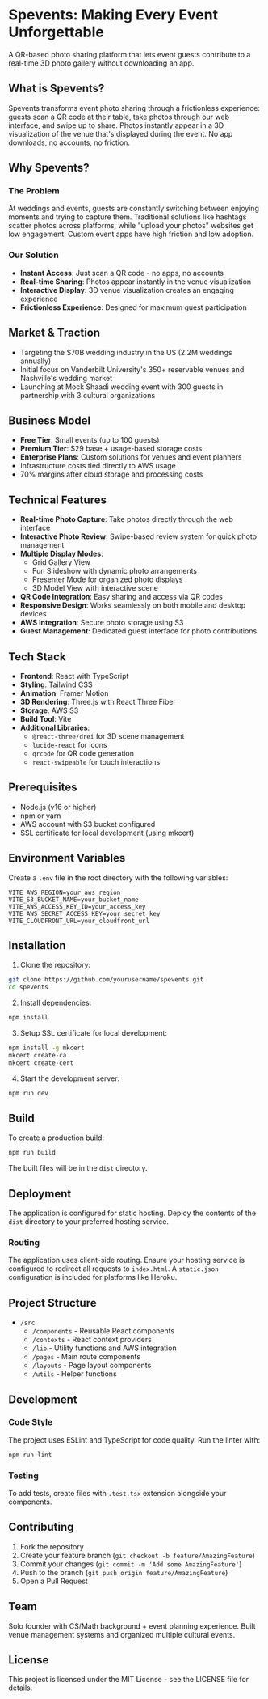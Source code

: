 # Spevents: Making Every Event Unforgettable

A QR-based photo sharing platform that lets event guests contribute to a real-time 3D photo gallery without downloading an app.

## What is Spevents?

Spevents transforms event photo sharing through a frictionless experience: guests scan a QR code at their table, take photos through our web interface, and swipe up to share. Photos instantly appear in a 3D visualization of the venue that's displayed during the event. No app downloads, no accounts, no friction.

## Why Spevents?

### The Problem
At weddings and events, guests are constantly switching between enjoying moments and trying to capture them. Traditional solutions like hashtags scatter photos across platforms, while "upload your photos" websites get low engagement. Custom event apps have high friction and low adoption.

### Our Solution
- **Instant Access**: Just scan a QR code - no apps, no accounts
- **Real-time Sharing**: Photos appear instantly in the venue visualization
- **Interactive Display**: 3D venue visualization creates an engaging experience
- **Frictionless Experience**: Designed for maximum guest participation

## Market & Traction

- Targeting the $70B wedding industry in the US (2.2M weddings annually)
- Initial focus on Vanderbilt University's 350+ reservable venues and Nashville's wedding market
- Launching at Mock Shaadi wedding event with 300 guests in partnership with 3 cultural organizations

## Business Model

- **Free Tier**: Small events (up to 100 guests)
- **Premium Tier**: $29 base + usage-based storage costs
- **Enterprise Plans**: Custom solutions for venues and event planners
- Infrastructure costs tied directly to AWS usage
- 70% margins after cloud storage and processing costs

## Technical Features

- **Real-time Photo Capture**: Take photos directly through the web interface
- **Interactive Photo Review**: Swipe-based review system for quick photo management
- **Multiple Display Modes**:
  - Grid Gallery View
  - Fun Slideshow with dynamic photo arrangements
  - Presenter Mode for organized photo displays
  - 3D Model View with interactive scene
- **QR Code Integration**: Easy sharing and access via QR codes
- **Responsive Design**: Works seamlessly on both mobile and desktop devices
- **AWS Integration**: Secure photo storage using S3
- **Guest Management**: Dedicated guest interface for photo contributions

## Tech Stack

- **Frontend**: React with TypeScript
- **Styling**: Tailwind CSS
- **Animation**: Framer Motion
- **3D Rendering**: Three.js with React Three Fiber
- **Storage**: AWS S3
- **Build Tool**: Vite
- **Additional Libraries**:
  - `@react-three/drei` for 3D scene management
  - `lucide-react` for icons
  - `qrcode` for QR code generation
  - `react-swipeable` for touch interactions

## Prerequisites

- Node.js (v16 or higher)
- npm or yarn
- AWS account with S3 bucket configured
- SSL certificate for local development (using mkcert)

## Environment Variables

Create a `.env` file in the root directory with the following variables:

```env
VITE_AWS_REGION=your_aws_region
VITE_S3_BUCKET_NAME=your_bucket_name
VITE_AWS_ACCESS_KEY_ID=your_access_key
VITE_AWS_SECRET_ACCESS_KEY=your_secret_key
VITE_CLOUDFRONT_URL=your_cloudfront_url
```

## Installation

1. Clone the repository:
```bash
git clone https://github.com/yourusername/spevents.git
cd spevents
```

2. Install dependencies:
```bash
npm install
```

3. Setup SSL certificate for local development:
```bash
npm install -g mkcert
mkcert create-ca
mkcert create-cert
```

4. Start the development server:
```bash
npm run dev
```

## Build

To create a production build:

```bash
npm run build
```

The built files will be in the `dist` directory.

## Deployment

The application is configured for static hosting. Deploy the contents of the `dist` directory to your preferred hosting service.

### Routing

The application uses client-side routing. Ensure your hosting service is configured to redirect all requests to `index.html`. A `static.json` configuration is included for platforms like Heroku.

## Project Structure

- `/src`
  - `/components` - Reusable React components
  - `/contexts` - React context providers
  - `/lib` - Utility functions and AWS integration
  - `/pages` - Main route components
  - `/layouts` - Page layout components
  - `/utils` - Helper functions

## Development

### Code Style

The project uses ESLint and TypeScript for code quality. Run the linter with:

```bash
npm run lint
```

### Testing

To add tests, create files with `.test.tsx` extension alongside your components.

## Contributing

1. Fork the repository
2. Create your feature branch (`git checkout -b feature/AmazingFeature`)
3. Commit your changes (`git commit -m 'Add some AmazingFeature'`)
4. Push to the branch (`git push origin feature/AmazingFeature`)
5. Open a Pull Request

## Team

Solo founder with CS/Math background + event planning experience. Built venue management systems and organized multiple cultural events.

## License

This project is licensed under the MIT License - see the LICENSE file for details.
